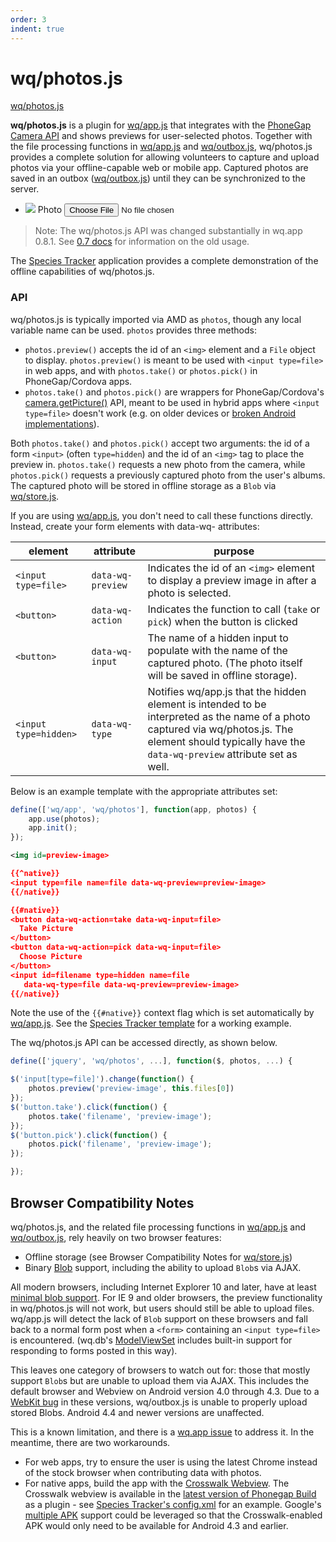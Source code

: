 ```yaml
---
order: 3
indent: true
---
```


wq/photos.js
======

[wq/photos.js]

**wq/photos.js** is a plugin for [wq/app.js] that integrates with the [PhoneGap Camera API] and shows previews for user-selected photos.  Together with the file processing functions in [wq/app.js] and [wq/outbox.js], wq/photos.js provides a complete solution for allowing volunteers to capture and upload photos via your offline-capable web or mobile app.  Captured photos are saved in an outbox ([wq/outbox.js]) until they can be synchronized to the server.

<div data-interactive id='photo-example'>
  <ul data-role="listview">
    <li class="ui-field-contain">
      <img src="https://wq.io/images/empty.png" id="preview">
      <label for="image">Photo</label>
      <input type="file" name="photos" id="image" data-wq-preview="preview">
    </li>
  </ul>
</div>

> Note: The wq/photos.js API was changed substantially in wq.app 0.8.1.  See [0.7 docs](https://wq.io/0.7/docs/other-modules) for information on the old usage.

The [Species Tracker](https://species.wq.io) application provides a complete demonstration of the offline capabilities of wq/photos.js.

### API
wq/photos.js is typically imported via AMD as `photos`, though any local variable name can be used.  `photos` provides three methods:

  * `photos.preview()` accepts the id of an `<img>` element and a `File` object to display.  `photos.preview()` is meant to be used with `<input type=file>` in web apps, and with `photos.take()` or `photos.pick()` in PhoneGap/Cordova apps.
  * `photos.take()` and `photos.pick()` are wrappers for PhoneGap/Cordova's [camera.getPicture()] API, meant to be used in hybrid apps where `<input type=file>` doesn't work (e.g. on older devices or [broken Android implementations]).

Both `photos.take()` and `photos.pick()` accept two arguments: the id of a form `<input>` (often `type=hidden`) and the id of an `<img>` tag to place the preview in.  `photos.take()` requests a new photo from the camera, while `photos.pick()` requests a previously captured photo from the user's albums.  The captured photo will be stored in offline storage as a `Blob` via [wq/store.js].


If you are using [wq/app.js], you don't need to call these functions directly.  Instead, create your form elements with data-wq- attributes:

element | attribute | purpose
--------|-----------|---------
`<input type=file>` | `data-wq-preview` | Indicates the id of an `<img>` element to display a preview image in after a photo is selected.
`<button>` | `data-wq-action` | Indicates the function to call (`take` or `pick`) when the button is clicked
`<button>` | `data-wq-input` | The name of a hidden input to populate with the name of the captured photo.  (The photo itself will be saved in offline storage).
`<input type=hidden>` | `data-wq-type` | Notifies wq/app.js that the hidden element is intended to be interpreted as the name of a photo captured via wq/photos.js.  The element should typically have the `data-wq-preview` attribute set as well.

Below is an example template with the appropriate attributes set:

```javascript
define(['wq/app', 'wq/photos'], function(app, photos) {
    app.use(photos);
    app.init();
});
```

```xml
<img id=preview-image>

{{^native}}
<input type=file name=file data-wq-preview=preview-image>
{{/native}}

{{#native}}
<button data-wq-action=take data-wq-input=file>
  Take Picture
</button>
<button data-wq-action=pick data-wq-input=file>
  Choose Picture
</button>
<input id=filename type=hidden name=file
   data-wq-type=file data-wq-preview=preview-image>
{{/native}}
```

Note the use of the `{{#native}}` context flag which is set automatically by [wq/app.js].  See the [Species Tracker template](https://github.com/powered-by-wq/species.wq.io/blob/master/templates/partials/new_photo.html) for a working example.

The wq/photos.js API can be accessed directly, as shown below.

```javascript
define(['jquery', 'wq/photos', ...], function($, photos, ...) {

$('input[type=file]').change(function() {
    photos.preview('preview-image', this.files[0])
});
$('button.take').click(function() {
    photos.take('filename', 'preview-image');
});
$('button.pick').click(function() {
    photos.pick('filename', 'preview-image');
});

});
```

## Browser Compatibility Notes
wq/photos.js, and the related file processing functions in [wq/app.js] and [wq/outbox.js], rely heavily on two browser features:
 - Offline storage (see Browser Compatibility Notes for [wq/store.js])
 - Binary [Blob] support, including the ability to upload `Blob`s via AJAX.

All modern browsers, including Internet Explorer 10 and later, have at least [minimal blob support](https://github.com/nolanlawson/state-of-binary-data-in-the-browser).  For IE 9 and older browsers, the preview functionality in wq/photos.js will not work, but users should still be able to upload files.  wq/app.js will detect the lack of `Blob` support on these browsers and fall back to a normal form post when a `<form>` containing an `<input type=file>` is encountered.  (wq.db's [ModelViewSet] includes built-in support for responding to forms posted in this way).

This leaves one category of browsers to watch out for: those that mostly support `Blob`s but are unable to upload them via AJAX.  This includes the default browser and Webview on Android version 4.0 through 4.3.  Due to a [WebKit bug](https://code.google.com/p/android/issues/detail?id=39882) in these versions, wq/outbox.js is unable to properly upload stored Blobs.  Android 4.4 and newer versions are unaffected.

This is a known limitation, and there is a [wq.app issue](https://github.com/wq/wq.app/issues/51) to address it.  In the meantime, there are two workarounds.

 * For web apps, try to ensure the user is using the latest Chrome instead of the stock browser when contributing data with photos.
 * For native apps, build the app with the [Crosswalk Webview](https://crosswalk-project.org/).  The Crosswalk webview is available in the [latest version of Phonegap Build](http://phonegap.com/blog/2015/06/16/phonegap-updated-on-build/) as a plugin - see [Species Tracker's config.xml](https://github.com/powered-by-wq/species.wq.io/blob/master/native/config.xml) for an example.  Google's [multiple APK](http://developer.android.com/google/play/publishing/multiple-apks.html) support could be leveraged so that the Crosswalk-enabled APK would only need to be available for Android 4.3 and earlier.

[Blob]: https://developer.mozilla.org/en-US/docs/Web/API/Blob
[wq/photos.js]: https://github.com/wq/wq.app/blob/master/js/wq/photos.js
[wq/app.js]: https://wq.io/docs/app-js
[PhoneGap Camera API]: https://www.npmjs.com/package/cordova-plugin-camera
[camera.getPicture()]: https://www.npmjs.com/package/cordova-plugin-camera
[broken Android implementations]: http://code.google.com/p/android/issues/detail?id=62220
[wq/outbox.js]: https://wq.io/docs/outbox-js
[wq/store.js]: https://wq.io/docs/store-js
[ModelViewSet]: https://wq.io/docs/views
